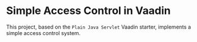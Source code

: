 # Simple Access Control in Vaadin

This project, based on the `Plain Java Servlet` Vaadin starter, implements a simple access control system.

